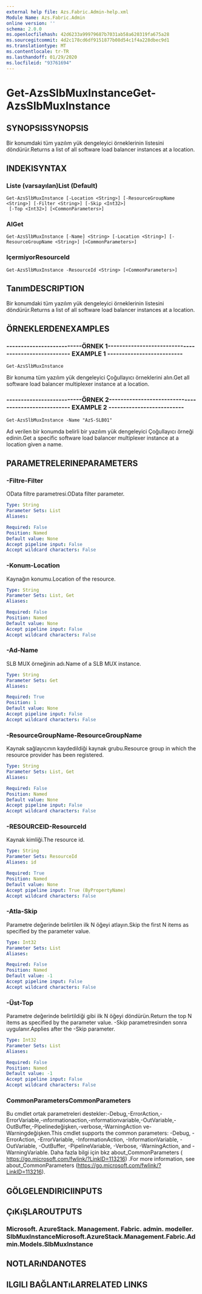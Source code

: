 ```yaml
---
external help file: Azs.Fabric.Admin-help.xml
Module Name: Azs.Fabric.Admin
online version: ''
schema: 2.0.0
ms.openlocfilehash: 42d6233a99979687b7031ab58a620319fa675a28
ms.sourcegitcommit: 4d2c178cd6df9151877b08d54c1f4a228dbec9d1
ms.translationtype: MT
ms.contentlocale: tr-TR
ms.lasthandoff: 01/29/2020
ms.locfileid: "93761694"
---
```

# <span data-ttu-id="9a7e9-101">Get-AzsSlbMuxInstance</span><span class="sxs-lookup"><span data-stu-id="9a7e9-101">Get-AzsSlbMuxInstance</span></span>

## <span data-ttu-id="9a7e9-102">SYNOPSIS</span><span class="sxs-lookup"><span data-stu-id="9a7e9-102">SYNOPSIS</span></span>
<span data-ttu-id="9a7e9-103">Bir konumdaki tüm yazılım yük dengeleyici örneklerinin listesini döndürür.</span><span class="sxs-lookup"><span data-stu-id="9a7e9-103">Returns a list of all software load balancer instances at a location.</span></span>

## <span data-ttu-id="9a7e9-104">INDEKI</span><span class="sxs-lookup"><span data-stu-id="9a7e9-104">SYNTAX</span></span>

### <span data-ttu-id="9a7e9-105">Liste (varsayılan)</span><span class="sxs-lookup"><span data-stu-id="9a7e9-105">List (Default)</span></span>
```
Get-AzsSlbMuxInstance [-Location <String>] [-ResourceGroupName <String>] [-Filter <String>] [-Skip <Int32>]
 [-Top <Int32>] [<CommonParameters>]
```

### <span data-ttu-id="9a7e9-106">Al</span><span class="sxs-lookup"><span data-stu-id="9a7e9-106">Get</span></span>
```
Get-AzsSlbMuxInstance [-Name] <String> [-Location <String>] [-ResourceGroupName <String>] [<CommonParameters>]
```

### <span data-ttu-id="9a7e9-107">Içermiyor</span><span class="sxs-lookup"><span data-stu-id="9a7e9-107">ResourceId</span></span>
```
Get-AzsSlbMuxInstance -ResourceId <String> [<CommonParameters>]
```

## <span data-ttu-id="9a7e9-108">Tanım</span><span class="sxs-lookup"><span data-stu-id="9a7e9-108">DESCRIPTION</span></span>
<span data-ttu-id="9a7e9-109">Bir konumdaki tüm yazılım yük dengeleyici örneklerinin listesini döndürür.</span><span class="sxs-lookup"><span data-stu-id="9a7e9-109">Returns a list of all software load balancer instances at a location.</span></span>

## <span data-ttu-id="9a7e9-110">ÖRNEKLERDEN</span><span class="sxs-lookup"><span data-stu-id="9a7e9-110">EXAMPLES</span></span>

### <span data-ttu-id="9a7e9-111">--------------------------ÖRNEK 1--------------------------</span><span class="sxs-lookup"><span data-stu-id="9a7e9-111">-------------------------- EXAMPLE 1 --------------------------</span></span>
```
Get-AzsSlbMuxInstance
```

<span data-ttu-id="9a7e9-112">Bir konuma tüm yazılım yük dengeleyici Çoğullayıcı örneklerini alın.</span><span class="sxs-lookup"><span data-stu-id="9a7e9-112">Get all software load balancer multiplexer instance at a location.</span></span>

### <span data-ttu-id="9a7e9-113">--------------------------ÖRNEK 2--------------------------</span><span class="sxs-lookup"><span data-stu-id="9a7e9-113">-------------------------- EXAMPLE 2 --------------------------</span></span>
```
Get-AzsSlbMuxInstance -Name "AzS-SLB01"
```

<span data-ttu-id="9a7e9-114">Ad verilen bir konumda belirli bir yazılım yük dengeleyici Çoğullayıcı örneği edinin.</span><span class="sxs-lookup"><span data-stu-id="9a7e9-114">Get a specific software load balancer multiplexer instance at a location given a name.</span></span>

## <span data-ttu-id="9a7e9-115">PARAMETRELERINE</span><span class="sxs-lookup"><span data-stu-id="9a7e9-115">PARAMETERS</span></span>

### <span data-ttu-id="9a7e9-116">-Filtre</span><span class="sxs-lookup"><span data-stu-id="9a7e9-116">-Filter</span></span>
<span data-ttu-id="9a7e9-117">OData filtre parametresi.</span><span class="sxs-lookup"><span data-stu-id="9a7e9-117">OData filter parameter.</span></span>

```yaml
Type: String
Parameter Sets: List
Aliases: 

Required: False
Position: Named
Default value: None
Accept pipeline input: False
Accept wildcard characters: False
```

### <span data-ttu-id="9a7e9-118">-Konum</span><span class="sxs-lookup"><span data-stu-id="9a7e9-118">-Location</span></span>
<span data-ttu-id="9a7e9-119">Kaynağın konumu.</span><span class="sxs-lookup"><span data-stu-id="9a7e9-119">Location of the resource.</span></span>

```yaml
Type: String
Parameter Sets: List, Get
Aliases: 

Required: False
Position: Named
Default value: None
Accept pipeline input: False
Accept wildcard characters: False
```

### <span data-ttu-id="9a7e9-120">-Ad</span><span class="sxs-lookup"><span data-stu-id="9a7e9-120">-Name</span></span>
<span data-ttu-id="9a7e9-121">SLB MUX örneğinin adı.</span><span class="sxs-lookup"><span data-stu-id="9a7e9-121">Name of a SLB MUX instance.</span></span>

```yaml
Type: String
Parameter Sets: Get
Aliases: 

Required: True
Position: 1
Default value: None
Accept pipeline input: False
Accept wildcard characters: False
```

### <span data-ttu-id="9a7e9-122">-ResourceGroupName</span><span class="sxs-lookup"><span data-stu-id="9a7e9-122">-ResourceGroupName</span></span>
<span data-ttu-id="9a7e9-123">Kaynak sağlayıcının kaydedildiği kaynak grubu.</span><span class="sxs-lookup"><span data-stu-id="9a7e9-123">Resource group in which the resource provider has been registered.</span></span>

```yaml
Type: String
Parameter Sets: List, Get
Aliases: 

Required: False
Position: Named
Default value: None
Accept pipeline input: False
Accept wildcard characters: False
```

### <span data-ttu-id="9a7e9-124">-RESOURCEID</span><span class="sxs-lookup"><span data-stu-id="9a7e9-124">-ResourceId</span></span>
<span data-ttu-id="9a7e9-125">Kaynak kimliği.</span><span class="sxs-lookup"><span data-stu-id="9a7e9-125">The resource id.</span></span>

```yaml
Type: String
Parameter Sets: ResourceId
Aliases: id

Required: True
Position: Named
Default value: None
Accept pipeline input: True (ByPropertyName)
Accept wildcard characters: False
```

### <span data-ttu-id="9a7e9-126">-Atla</span><span class="sxs-lookup"><span data-stu-id="9a7e9-126">-Skip</span></span>
<span data-ttu-id="9a7e9-127">Parametre değerinde belirtilen ilk N öğeyi atlayın.</span><span class="sxs-lookup"><span data-stu-id="9a7e9-127">Skip the first N items as specified by the parameter value.</span></span>

```yaml
Type: Int32
Parameter Sets: List
Aliases: 

Required: False
Position: Named
Default value: -1
Accept pipeline input: False
Accept wildcard characters: False
```

### <span data-ttu-id="9a7e9-128">-Üst</span><span class="sxs-lookup"><span data-stu-id="9a7e9-128">-Top</span></span>
<span data-ttu-id="9a7e9-129">Parametre değerinde belirtildiği gibi ilk N öğeyi döndürün.</span><span class="sxs-lookup"><span data-stu-id="9a7e9-129">Return the top N items as specified by the parameter value.</span></span>
<span data-ttu-id="9a7e9-130">-Skip parametresinden sonra uygulanır.</span><span class="sxs-lookup"><span data-stu-id="9a7e9-130">Applies after the -Skip parameter.</span></span>

```yaml
Type: Int32
Parameter Sets: List
Aliases: 

Required: False
Position: Named
Default value: -1
Accept pipeline input: False
Accept wildcard characters: False
```

### <span data-ttu-id="9a7e9-131">CommonParameters</span><span class="sxs-lookup"><span data-stu-id="9a7e9-131">CommonParameters</span></span>
<span data-ttu-id="9a7e9-132">Bu cmdlet ortak parametreleri destekler:-Debug,-ErrorAction,-ErrorVariable,-ınformationaction,-ınformationvariable,-OutVariable,-OutBuffer,-Pipelinedeğişken,-verbose,-WarningAction ve-Warningdeğişken.</span><span class="sxs-lookup"><span data-stu-id="9a7e9-132">This cmdlet supports the common parameters: -Debug, -ErrorAction, -ErrorVariable, -InformationAction, -InformationVariable, -OutVariable, -OutBuffer, -PipelineVariable, -Verbose, -WarningAction, and -WarningVariable.</span></span> <span data-ttu-id="9a7e9-133">Daha fazla bilgi için bkz about_CommonParameters ( https://go.microsoft.com/fwlink/?LinkID=113216) .</span><span class="sxs-lookup"><span data-stu-id="9a7e9-133">For more information, see about_CommonParameters (https://go.microsoft.com/fwlink/?LinkID=113216).</span></span>

## <span data-ttu-id="9a7e9-134">GÖLGELENDIRICI</span><span class="sxs-lookup"><span data-stu-id="9a7e9-134">INPUTS</span></span>

## <span data-ttu-id="9a7e9-135">ÇıKıŞLAR</span><span class="sxs-lookup"><span data-stu-id="9a7e9-135">OUTPUTS</span></span>

### <span data-ttu-id="9a7e9-136">Microsoft. AzureStack. Management. Fabric. admin. modeller. SlbMuxInstance</span><span class="sxs-lookup"><span data-stu-id="9a7e9-136">Microsoft.AzureStack.Management.Fabric.Admin.Models.SlbMuxInstance</span></span>

## <span data-ttu-id="9a7e9-137">NOTLARıNDA</span><span class="sxs-lookup"><span data-stu-id="9a7e9-137">NOTES</span></span>

## <span data-ttu-id="9a7e9-138">ILGILI BAĞLANTıLAR</span><span class="sxs-lookup"><span data-stu-id="9a7e9-138">RELATED LINKS</span></span>

